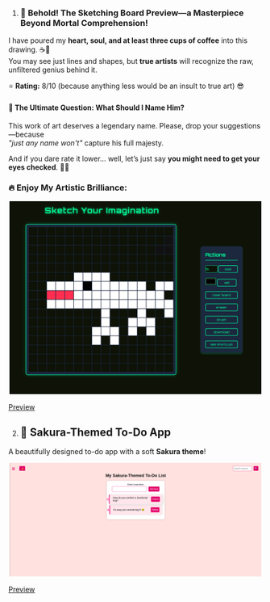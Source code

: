 1. ### 🎨 Behold! The Sketching Board Preview—a Masterpiece Beyond Mortal Comprehension!  

I have poured my **heart, soul, and at least three cups of coffee** into this drawing. ☕🎨  
You may see just lines and shapes, but **true artists** will recognize the raw, unfiltered genius behind it.  

⭐ **Rating:** 8/10 (because anything less would be an insult to true art) 😎  

#### 🤔 The Ultimate Question: What Should I Name Him?  
This work of art deserves a legendary name. Please, drop your suggestions—because  
*"just any name won't"* capture his full majesty.  

And if you dare rate it lower… well, let’s just say **you might need to get your eyes checked**. 👀😂  

### **🔥 Enjoy My Artistic Brilliance:**  
<p align="center">
  <img src="Project%20Preview%20IMG/sketching-board.png" alt="Sketching Board Preview" width="500">
</p>  
 <a href = "https://zahidnr.github.io/mini-project/Sketch-board/">Preview</a>


2. ## 🌸 Sakura-Themed To-Do App  
A beautifully designed to-do app with a soft **Sakura theme**!  

<p align="center">
  <img src="Project%20Preview%20IMG/todoapp.png" alt="Sakura To-Do App Preview" width="500">
</p>  
 <a href = "https://zahidnr.github.io/mini-project/to-do-list--main/">Preview</a>
